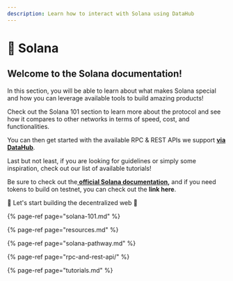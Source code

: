 ```yaml
---
description: Learn how to interact with Solana using DataHub
---
```


# 🔋 Solana

## Welcome to the Solana documentation! <a id="welcome-to-the-polkadot-documentation"></a>

In this section, you will be able to learn about what makes Solana special and how you can leverage available tools to build amazing products!

Check out the Solana 101 section to learn more about the protocol and see how it compares to other networks in terms of speed, cost, and functionalities.

You can then get started with the available RPC & REST APIs we support [**via DataHub**](https://datahub.figment.io/sign_up?service=solana).

Last but not least, if you are looking for guidelines or simply some inspiration, check out our list of available tutorials!

Be sure to check out the[ **official Solana documentation**](https://docs.solana.com/)**,** and if you need tokens to build on testnet, you can check out the **link here**. 

🚀 Let's start building the decentralized web 🚀

{% page-ref page="solana-101.md" %}

{% page-ref page="resources.md" %}

{% page-ref page="solana-pathway.md" %}

{% page-ref page="rpc-and-rest-api/" %}

{% page-ref page="tutorials.md" %}

